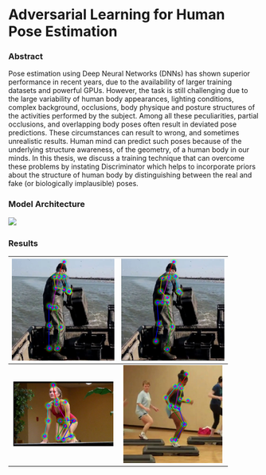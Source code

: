 # Adversarial Learning for Human Pose Estimation

### Abstract
Pose estimation using Deep Neural Networks (DNNs) has shown superior performance in recent years, due to the availability of larger training datasets and powerful GPUs. However, the task is still challenging due to the large variability of human body appearances, lighting conditions, complex background, occlusions, body physique and posture structures of the activities performed by the subject. Among all these peculiarities, partial occlusions, and overlapping body poses often result in deviated pose predictions. These circumstances can result to wrong, and sometimes unrealistic results. Human mind can predict such poses because of the underlying structure awareness, of the geometry, of a human body in our minds. In this thesis, we discuss a training technique that can overcome these problems by instating Discriminator which helps to incorporate priors about the structure of human body by distinguishing between the real and fake (or biologically implausible) poses. 

### Model Architecture
![](data/misc/images/architecture.png)

### Results

![](data/misc/images/pic1_2.png) | ![](data/misc/images/pic1_3.png)
:------------------------------------:|:------------------------------------------:
![](data/misc/images/pic2_2.png) | ![](data/misc/images/pic3_3.png)
